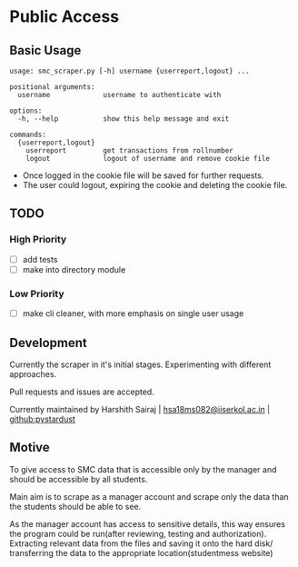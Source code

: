 # Public Access


## Basic Usage

```
usage: smc_scraper.py [-h] username {userreport,logout} ...

positional arguments:
  username             username to authenticate with

options:
  -h, --help           show this help message and exit

commands:
  {userreport,logout}
    userreport         get transactions from rollnumber
    logout             logout of username and remove cookie file

```

- Once logged in the cookie file will be saved for further requests.
- The user could logout, expiring the cookie and deleting the cookie file.

## TODO

### High Priority
- [ ] add tests
- [ ] make into directory module

### Low Priority
- [ ] make cli cleaner, with more emphasis on single user usage


## Development

Currently the scraper in it's initial stages.
Experimenting with different approaches.

Pull requests and issues are accepted.

Currently maintained by Harshith Sairaj 
| [hsa18ms082@iiserkol.ac.in](mailto:hsa18ms082@iiserkol.ac.in)
| [github:pystardust](https://github.com/pystardust/)

## Motive

To give access to SMC data that is accessible only by the manager and
should be accessible by all students.

Main aim is to scrape as a manager account and scrape only the data than
the students should be able to see.

As the manager account has access to sensitive details, this way ensures
the program could be run(after reviewing, testing and authorization).
Extracting relevant data from the files and saving it onto the hard disk/
transferring the data to the appropriate location(studentmess website)

